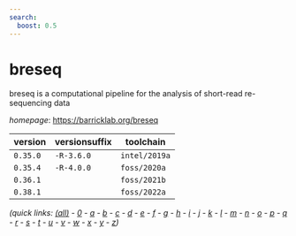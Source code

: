 ```yaml
---
search:
  boost: 0.5
---
```

# breseq

breseq is a computational pipeline for the analysis of short-read re-sequencing data

*homepage*: <https://barricklab.org/breseq>

version | versionsuffix | toolchain
--------|---------------|----------
``0.35.0`` | ``-R-3.6.0`` | ``intel/2019a``
``0.35.4`` | ``-R-4.0.0`` | ``foss/2020a``
``0.36.1`` |  | ``foss/2021b``
``0.38.1`` |  | ``foss/2022a``


*(quick links: [(all)](../index.md) - [0](../0/index.md) - [a](../a/index.md) - [b](../b/index.md) - [c](../c/index.md) - [d](../d/index.md) - [e](../e/index.md) - [f](../f/index.md) - [g](../g/index.md) - [h](../h/index.md) - [i](../i/index.md) - [j](../j/index.md) - [k](../k/index.md) - [l](../l/index.md) - [m](../m/index.md) - [n](../n/index.md) - [o](../o/index.md) - [p](../p/index.md) - [q](../q/index.md) - [r](../r/index.md) - [s](../s/index.md) - [t](../t/index.md) - [u](../u/index.md) - [v](../v/index.md) - [w](../w/index.md) - [x](../x/index.md) - [y](../y/index.md) - [z](../z/index.md))*

